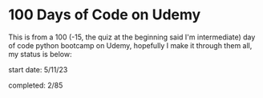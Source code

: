 <H1>100 Days of Code on Udemy</H1>

This is from a 100 (-15, the quiz at the beginning said I'm intermediate) day of code python bootcamp on Udemy, hopefully I make it through them all, my status is below:

start date: 5/11/23

completed: 2/85
